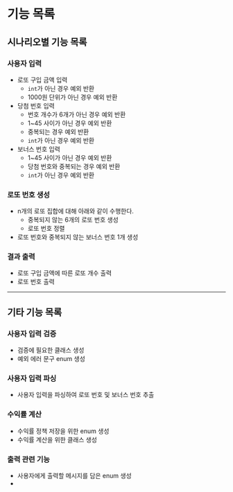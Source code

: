# 기능 목록
## 시나리오별 기능 목록
### 사용자 입력
* 로또 구입 금액 입력
    - `int`가 아닌 경우 예외 반환
    - 1000원 단위가 아닌 경우 예외 반환
* 당첨 번호 입력
    - 번호 개수가 6개가 아닌 경우 예외 반환
    - 1~45 사이가 아닌 경우 예외 반환
    - 중복되는 경우 예외 반환
    - `int`가 아닌 경우 예외 반환
* 보너스 번호 입력
    - 1~45 사이가 아닌 경우 예외 반환
    - 당첨 번호와 중복되는 경우 예외 반환
    - `int`가 아닌 경우 예외 반환

### 로또 번호 생성
* n개의 로또 집합에 대해 아래와 같이 수행한다.
    - 중복되지 않는 6개의 로또 번호 생성
    - 로또 번호 정렬
* 로또 번호와 중복되지 않는 보너스 번호 1개 생성

### 결과 출력
* 로또 구입 금액에 따른 로또 개수 출력
* 로또 번호 출력

---
## 기타 기능 목록

### 사용자 입력 검증
* 검증에 필요한 클래스 생성
* 예외 에러 문구 enum 생성

### 사용자 입력 파싱
* 사용자 입력을 파싱하여 로또 번호 및 보너스 번호 추출

### 수익률 계산
* 수익률 정책 저장을 위한 enum 생성
* 수익률 계산을 위한 클래스 생성

### 출력 관련 기능
* 사용자에게 출력할 메시지를 담은 enum 생성
* 

